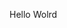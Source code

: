 Hello Wolrd














































































































































































































































































































































































































































































































































































































































































































































































































































































































































































































































































































































































































































































































































































































































































































































































































































































































































































































































































































































































































































































































































































































































































































































































































































































































































































































































